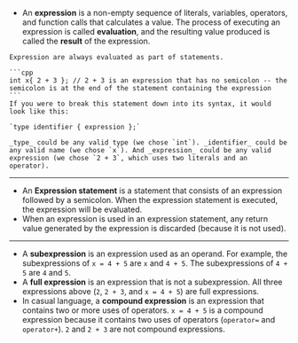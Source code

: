 - An **expression** is a non-empty sequence of literals, variables, operators, and function calls that calculates a value. The process of executing an expression is called **evaluation**, and the resulting value produced is called the **result** of the expression.
```ad-note
Expression are always evaluated as part of statements.
```

````ad-example
```cpp
int x{ 2 + 3 }; // 2 + 3 is an expression that has no semicolon -- the semicolon is at the end of the statement containing the expression
```
If you were to break this statement down into its syntax, it would look like this:

`type identifier { expression };`

_type_ could be any valid type (we chose `int`). _identifier_ could be any valid name (we chose `x`). And _expression_ could be any valid expression (we chose `2 + 3`, which uses two literals and an operator).
````

---

- An **Expression statement** is a statement that consists of an expression followed by a semicolon. When the expression statement is executed, the expression will be evaluated.
- When an expression is used in an expression statement, any return value generated by the expression is discarded (because it is not used).

---
- A **subexpression** is an expression used as an operand. For example, the subexpressions of `x = 4 + 5` are `x` and `4 + 5`. The subexpressions of `4 + 5` are `4` and `5`.
- A **full expression** is an expression that is not a subexpression. All three expressions above (`2`, `2 + 3`, and `x = 4 + 5`) are full expressions.
- In casual language, a **compound expression** is an expression that contains two or more uses of operators. `x = 4 + 5` is a compound expression because it contains two uses of operators (`operator=` and `operator+`). `2` and `2 + 3` are not compound expressions.